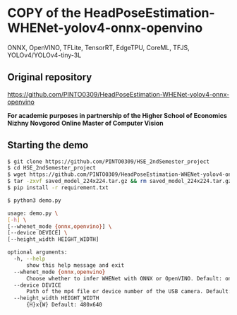 # COPY of the HeadPoseEstimation-WHENet-yolov4-onnx-openvino
ONNX, OpenVINO, TFLite, TensorRT, EdgeTPU, CoreML, TFJS, YOLOv4/YOLOv4-tiny-3L

## Original repository
https://github.com/PINTO0309/HeadPoseEstimation-WHENet-yolov4-onnx-openvino


**For academic purposes in partnership of the Higher School of Economics Nizhny Novgorod**
**Online Master of Computer Vision** 

## Starting the demo
```bash
$ git clone https://github.com/PINTO0309/HSE_2ndSemester_project
$ cd HSE_2ndSemester_project
$ wget https://github.com/PINTO0309/HeadPoseEstimation-WHENet-yolov4-onnx-openvino/releases/download/v1.0.2/saved_model_224x224.tar.gz
$ tar -zxvf saved_model_224x224.tar.gz && rm saved_model_224x224.tar.gz
$ pip install -r requirement.txt

$ python3 demo.py
```
```bash
usage: demo.py \
[-h] \
[--whenet_mode {onnx,openvino}] \
[--device DEVICE] \
[--height_width HEIGHT_WIDTH]

optional arguments:
  -h, --help
      show this help message and exit
  --whenet_mode {onnx,openvino}
      Choose whether to infer WHENet with ONNX or OpenVINO. Default: onnx
  --device DEVICE
      Path of the mp4 file or device number of the USB camera. Default: 0
  --height_width HEIGHT_WIDTH
      {H}x{W} Default: 480x640
```